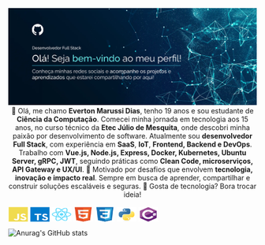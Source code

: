 <img src="https://github.com/EvertonMarussi/EvertonMarussi/blob/main/header2.png" alt="Mokkapps GitHub README header image">

<div align="center"> 👋 Olá, me chamo <b>Everton Marussi Dias</b>, tenho 19 anos e sou estudante de <b>Ciência da Computação</b>. Comecei minha jornada em tecnologia aos 15 anos, no curso técnico da <b>Etec Júlio de Mesquita</b>, onde descobri minha paixão por desenvolvimento de software. Atualmente sou <b>desenvolvedor Full Stack</b>, com experiência em <b>SaaS</b>, <b>IoT</b>, <b>Frontend, Backend e DevOps</b>. Trabalho com <b>Vue.js, Node.js, Express, Docker, Kubernetes, Ubuntu Server, gRPC, JWT</b>, seguindo práticas como <b>Clean Code, microserviços, API Gateway e UX/UI</b>. 🚀 Motivado por desafios que envolvem <b>tecnologia, inovação e impacto real</b>. Sempre em busca de aprender, compartilhar e construir soluções escaláveis e seguras. 💬 Gosta de tecnologia? Bora trocar ideia! </div>



  

<div style="display: inline_block"><br>
  <img align="center" alt="Rafa-Js" height="30" width="40" src="https://raw.githubusercontent.com/devicons/devicon/master/icons/javascript/javascript-plain.svg">
  <img align="center" alt="Rafa-Ts" height="30" width="40" src="https://raw.githubusercontent.com/devicons/devicon/master/icons/typescript/typescript-plain.svg">
  <img align="center" alt="Rafa-React" height="30" width="40" src="https://raw.githubusercontent.com/devicons/devicon/master/icons/react/react-original.svg">
  <img align="center" alt="Rafa-HTML" height="30" width="40" src="https://raw.githubusercontent.com/devicons/devicon/master/icons/html5/html5-original.svg">
  <img align="center" alt="Rafa-CSS" height="30" width="40" src="https://raw.githubusercontent.com/devicons/devicon/master/icons/css3/css3-original.svg">
  <img align="center" alt="Rafa-Python" height="30" width="40" src="https://raw.githubusercontent.com/devicons/devicon/master/icons/python/python-original.svg">
  <img align="center" alt="Rafa-Csharp" height="30" width="40" src="https://raw.githubusercontent.com/devicons/devicon/master/icons/csharp/csharp-original.svg">
</div>

![Anurag's GitHub stats](https://github-readme-stats.vercel.app/api?username=EvertonMarussi&show_icons=true&theme=tokyonight&count_private=true)
